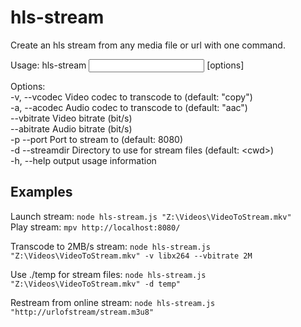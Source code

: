# hls-stream
Create an hls stream from any media file or url with one command.

Usage: hls-stream <input> [options]

Options:  
  -v, --vcodec <string>    Video codec to transcode to (default: "copy")  
  -a, --acodec <string>    Audio codec to transcode to (default: "aac")  
  --vbitrate <string>      Video bitrate (bit/s)  
  --abitrate <string>      Audio bitrate (bit/s)  
  -p --port <number>       Port to stream to (default: 8080)  
  -d --streamdir <string>  Directory to use for stream files  (default: \<cwd\>)  
  -h, --help               output usage information  
  
## Examples  

Launch stream: ```node hls-stream.js "Z:\Videos\VideoToStream.mkv"```  
Play stream: ```mpv http://localhost:8080/```  

Transcode to 2MB/s stream: ```node hls-stream.js "Z:\Videos\VideoToStream.mkv" -v libx264 --vbitrate 2M```  

Use ./temp for stream files: ```node hls-stream.js "Z:\Videos\VideoToStream.mkv" -d temp"```  

Restream from online stream: ```node hls-stream.js "http://urlofstream/stream.m3u8"```  
